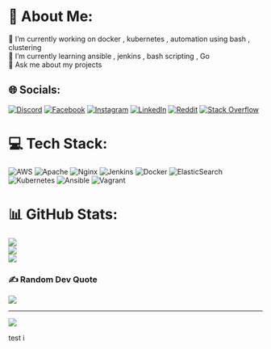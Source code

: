 # 💫 About Me:
🔭 I’m currently working on docker , kubernetes , automation using bash , clustering <br>🌱 I’m currently learning ansible , jenkins , bash scripting , Go <br>💬 Ask me about my projects <br>


## 🌐 Socials:
[![Discord](https://img.shields.io/badge/Discord-%237289DA.svg?logo=discord&logoColor=white)](htttps://discord.gg/https://discord.gg/3D3bjKPTWw) [![Facebook](https://img.shields.io/badge/Facebook-%231877F2.svg?logo=Facebook&logoColor=white)](https://facebook.com/yogeshgowda.gr) [![Instagram](https://img.shields.io/badge/Instagram-%23E4405F.svg?logo=Instagram&logoColor=white)](https://instagram.com/damn_devil.sh) [![LinkedIn](https://img.shields.io/badge/LinkedIn-%230077B5.svg?logo=linkedin&logoColor=white)](https://linkedin.com/in/http://www.linkedin.com/in/yogesh-gowda-gr) [![Reddit](https://img.shields.io/badge/Reddit-%23FF4500.svg?logo=Reddit&logoColor=white)](https://reddit.com/user/IncomeFun5624) [![Stack Overflow](https://img.shields.io/badge/-Stackoverflow-FE7A16?logo=stack-overflow&logoColor=white)](https://stackoverflow.com/users/18779602) 

# 💻 Tech Stack:
![AWS](https://img.shields.io/badge/AWS-%23FF9900.svg?style=for-the-badge&logo=amazon-aws&logoColor=white) ![Apache](https://img.shields.io/badge/apache-%23D42029.svg?style=for-the-badge&logo=apache&logoColor=white) ![Nginx](https://img.shields.io/badge/nginx-%23009639.svg?style=for-the-badge&logo=nginx&logoColor=white) ![Jenkins](https://img.shields.io/badge/jenkins-%232C5263.svg?style=for-the-badge&logo=jenkins&logoColor=white) ![Docker](https://img.shields.io/badge/docker-%230db7ed.svg?style=for-the-badge&logo=docker&logoColor=white) ![ElasticSearch](https://img.shields.io/badge/-ElasticSearch-005571?style=for-the-badge&logo=elasticsearch) ![Kubernetes](https://img.shields.io/badge/kubernetes-%23326ce5.svg?style=for-the-badge&logo=kubernetes&logoColor=white) ![Ansible](https://img.shields.io/badge/ansible-%231A1918.svg?style=for-the-badge&logo=ansible&logoColor=white) ![Vagrant](https://img.shields.io/badge/vagrant-%231563FF.svg?style=for-the-badge&logo=vagrant&logoColor=white)
# 📊 GitHub Stats:
![](https://github-readme-stats.vercel.app/api?username=yogeshgowdagr&theme=vue-dark&hide_border=false&include_all_commits=false&count_private=false)<br/>
![](https://github-readme-streak-stats.herokuapp.com/?user=yogeshgowdagr&theme=vue-dark&hide_border=false)<br/>
![](https://github-readme-stats.vercel.app/api/top-langs/?username=yogeshgowdagr&theme=vue-dark&hide_border=false&include_all_commits=false&count_private=false&layout=compact)

### ✍️ Random Dev Quote
![](https://quotes-github-readme.vercel.app/api?type=horizontal&theme=radical)

---
[![](https://visitcount.itsvg.in/api?id=yogeshgowdagr&icon=0&color=0)](https://visitcount.itsvg.in)



test i
